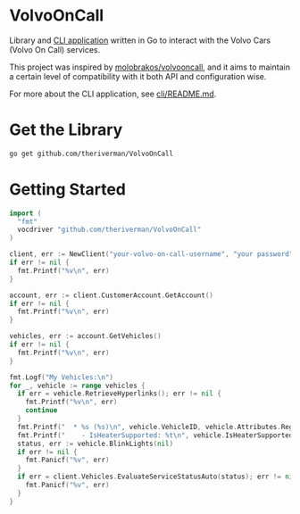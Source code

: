 # VolvoOnCall
Library and [CLI application](./cli/) written in Go to interact with the Volvo Cars (Volvo On Call) services.

This project was inspired by [molobrakos/volvooncall](https://github.com/molobrakos/volvooncall), and it aims to maintain a certain level of compatibility with it both API and configuration wise.

For more about the CLI application, see [cli/README.md](./cli/README.md).

# Get the Library
```bash
go get github.com/theriverman/VolvoOnCall
```

# Getting Started
```go
import (
  "fmt"
  vocdriver "github.com/theriverman/VolvoOnCall"
)

client, err := NewClient("your-volvo-on-call-username", "your password")
if err != nil {
  fmt.Printf("%v\n", err)
}

account, err := client.CustomerAccount.GetAccount()
if err != nil {
  fmt.Printf("%v\n", err)
}

vehicles, err := account.GetVehicles()
if err != nil {
  fmt.Printf("%v\n", err)
}

fmt.Logf("My Vehicles:\n")
for _, vehicle := range vehicles {
  if err = vehicle.RetrieveHyperlinks(); err != nil {
    fmt.Printf("%v\n", err)
    continue
  }
  fmt.Printf("  * %s (%s)\n", vehicle.VehicleID, vehicle.Attributes.RegistrationNumber)
  fmt.Printf("    - IsHeaterSupported: %t\n", vehicle.IsHeaterSupported())
  status, err := vehicle.BlinkLights(nil)
  if err != nil {
    fmt.Panicf("%v", err)
  }
  if err = client.Vehicles.EvaluateServiceStatusAuto(status); err != nil {
    fmt.Panicf("%v", err)
  }
}
```
